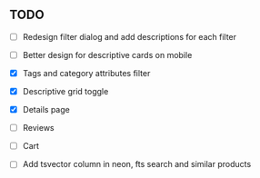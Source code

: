## TODO

- [ ] Redesign filter dialog and add descriptions for each filter
- [ ] Better design for descriptive cards on mobile

- [x] Tags and category attributes filter
- [x] Descriptive grid toggle
- [x] Details page
- [ ] Reviews
- [ ] Cart

- [ ] Add tsvector column in neon, fts search and similar products
